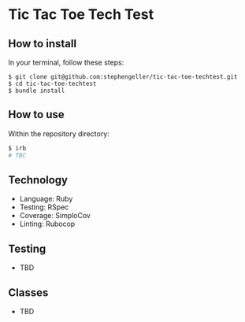 # Tic Tac Toe Tech Test

## How to install

In your terminal, follow these steps:

```
$ git clone git@github.com:stephengeller/tic-tac-toe-techtest.git
$ cd tic-tac-toe-techtest
$ bundle install
```

## How to use

Within the repository directory:
```Ruby
$ irb
# TBC
```

## Technology

  - Language: Ruby
  - Testing: RSpec
  - Coverage: SimploCov
  - Linting: Rubocop

## Testing

  - TBD

## Classes

  - TBD
